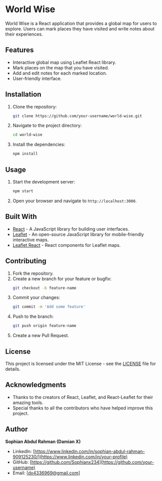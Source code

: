 

# World Wise

World Wise is a React application that provides a global map for users to explore. Users can mark places they have visited and write notes about their experiences.

## Features

- Interactive global map using Leaflet React library.
- Mark places on the map that you have visited.
- Add and edit notes for each marked location.
- User-friendly interface.

## Installation

1. Clone the repository:
    ```sh
    git clone https://github.com/your-username/world-wise.git
    ```
2. Navigate to the project directory:
    ```sh
    cd world-wise
    ```
3. Install the dependencies:
    ```sh
    npm install
    ```

## Usage

1. Start the development server:
    ```sh
    npm start
    ```
2. Open your browser and navigate to `http://localhost:3000`.

## Built With

- [React](https://reactjs.org/) - A JavaScript library for building user interfaces.
- [Leaflet](https://leafletjs.com/) - An open-source JavaScript library for mobile-friendly interactive maps.
- [Leaflet React](https://react-leaflet.js.org/) - React components for Leaflet maps.

## Contributing

1. Fork the repository.
2. Create a new branch for your feature or bugfix:
    ```sh
    git checkout -b feature-name
    ```
3. Commit your changes:
    ```sh
    git commit -m 'Add some feature'
    ```
4. Push to the branch:
    ```sh
    git push origin feature-name
    ```
5. Create a new Pull Request.

## License

This project is licensed under the MIT License - see the [LICENSE](LICENSE) file for details.

## Acknowledgments

- Thanks to the creators of React, Leaflet, and React-Leaflet for their amazing tools.
- Special thanks to all the contributors who have helped improve this project.



## Author

**Sophian Abdul Rahman (Damian X)**

- LinkedIn: [https://www.linkedin.com/in/sophian-abdul-rahman-909125230/](https://www.linkedin.com/in/your-profile)
- GitHub: [https://github.com/Sophianx234](https://github.com/your-username)
- Email: [dx4336969@gmail.com]